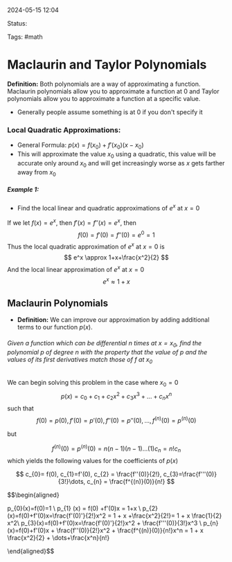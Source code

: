 2024-05-15 12:04

Status: 

Tags: #math 

# Maclaurin and Taylor Polynomials

**Definition:** Both polynomials are a way of approximating a function. Maclaurin polynomials allow you to approximate a function at 0 and Taylor polynomials allow you to approximate a function at a specific value. 
- Generally people assume something is at 0 if you don't specify it 

### Local Quadratic Approximations:
- General Formula: $p(x) = f(x_{0}) + f'(x_{0})(x-x_{0})$
- This will approximate the value $x_{0}$ using a quadratic, this value will be accurate only around $x_{0}$ and will get increasingly worse as $x$ gets farther away from $x_{0}$

##### Example 1: 
- Find the local linear and quadratic approximations of $e^x$ at $x=0$

If we let $f(x) = e^x$, then $f'(x) = f''(x) = e^x$, then 
$$f(0)= f'(0)=f''(0)=e^0=1$$
Thus the local quadratic approximation of $e^x$ at $x=0$ is 
$$
e^x \approx 1+x+\frac{x^2}{2}
$$
And the local linear approximation of $e^x$ at $x=0$ 
$$
e^x\approx 1+x
$$
## Maclaurin Polynomials
- **Definition:** We can improve our approximation by adding additional terms to our function $p(x)$. 
###### Given a function which can be differential n times at $x=x_{0}$, find the polynomial $p$ of degree $n$ with the property that the value of $p$ and the values of its first derivatives match those of $f$ at $x_{0}$

We can begin solving this problem in the case where $x_{0} = 0$
$$
p(x) = c_{0}+c_{1}+c_{2}x^2+c_{3}x^3+\dots+c_{n}x^n
$$
such that 
$$
f(0)=p(0) , f'(0) = p'(0) , f''(0) = p''(0),\dots,f^{(n)}(0)=p^{(n)}(0)
$$

but 

$$f^{(n)}(0) = p^{(n)}(0)=n(n-1)(n-1)\dots(1)c_{n} = n!c_{n}$$
which yields the following values for the coefficients of $p(x)$

$$
c_{0}= f(0), c_{1}=f'(0), c_{2} = \frac{f''(0)}{2!}, c_{3}=\frac{f'''(0)}{3!}\dots, c_{n} = \frac{f^{(n)}(0)}{n!}
$$


$$\begin{aligned}

p_{0}(x)=f(0)=1 \\ 
p_{1} (x) = f(0) +f'(0)x = 1+x \\
p_{2}(x)=f(0)+f'(0)x=\frac{f'(0)'}{2!}x^2 = 1 + x +\frac{x^2}{2!}= 1 + x \frac{1}{2} x^2\\ 
p_{3}(x)=f(0)+f'(0)x=\frac{f'(0)'}{2!}x^2 + \frac{f'''(0)}{3!}x^3 \\ 
p_{n}(x)=f(0)+f'(0)x + \frac{f''(0)}{2!}x^2 + \frac{f^{(n)}(0)}{n!}x^n
= 1 + x \frac{x^2}{2} + \dots+\frac{x^n}{n!}

\end{aligned}$$

